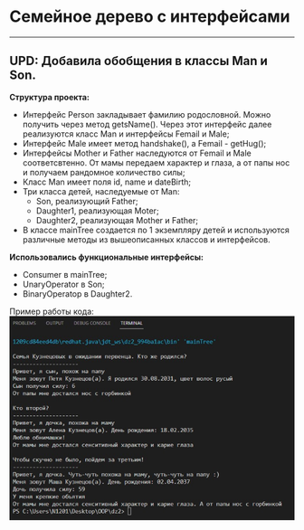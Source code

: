 # Семейное дерево с интерфейсами
-------------------------------------
 UPD: Добавила обобщения в классы Man и 
 Son.
-------------------------------------
**Структура проекта:**
- Интерфейс Person закладывает фамилию родословной. Можно получить через метод getsName(). Через этот интерфейс далее реализуются класс Man и интерфейсы Femail и Male;
- Интерфейс Male имеет метод handshake(), а Femail - getHug();
- Интерфейсы Mother и Father наследуются от Femail и Male соответсвтенно. От мамы передаем характер и глаза, а от папы нос и получаем рандомное количество силы;
- Класс Man имеет поля id, name и dateBirth;
- Три класса детей, наследуемые от Man:
    * Son, реализующий Father;
    * Daughter1, реализующая Moter;
    * Daughter2, реализующая Mother и Father;
- В классе mainTree создается по 1 экземпляру детей и используются различные методы из вышеописанных классов и интерфейсов.

**Использовались функциональные интерфейсы:**
* Consumer в mainTree;
* UnaryOperator в Son;
* BinaryOperatop в Daughter2.

Пример работы кода: 
![Результат выполнения кода](example.jpg)


